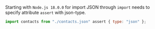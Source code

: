 Starting with `Node.js 18.0.0` for import JSON through `import` needs to specify attribute `assert` with json-type.

```js
import contacts from "./contacts.json" assert { type: "json" };
```
